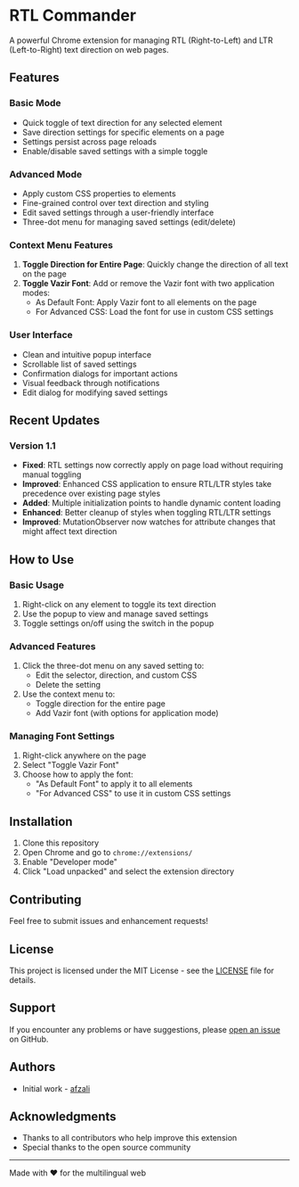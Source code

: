 # RTL Commander

A powerful Chrome extension for managing RTL (Right-to-Left) and LTR (Left-to-Right) text direction on web pages.

## Features

### Basic Mode
- Quick toggle of text direction for any selected element
- Save direction settings for specific elements on a page
- Settings persist across page reloads
- Enable/disable saved settings with a simple toggle

### Advanced Mode
- Apply custom CSS properties to elements
- Fine-grained control over text direction and styling
- Edit saved settings through a user-friendly interface
- Three-dot menu for managing saved settings (edit/delete)

### Context Menu Features
1. **Toggle Direction for Entire Page**: Quickly change the direction of all text on the page
2. **Toggle Vazir Font**: Add or remove the Vazir font with two application modes:
   - As Default Font: Apply Vazir font to all elements on the page
   - For Advanced CSS: Load the font for use in custom CSS settings

### User Interface
- Clean and intuitive popup interface
- Scrollable list of saved settings
- Confirmation dialogs for important actions
- Visual feedback through notifications
- Edit dialog for modifying saved settings

## Recent Updates

### Version 1.1
- **Fixed**: RTL settings now correctly apply on page load without requiring manual toggling
- **Improved**: Enhanced CSS application to ensure RTL/LTR styles take precedence over existing page styles
- **Added**: Multiple initialization points to handle dynamic content loading
- **Enhanced**: Better cleanup of styles when toggling RTL/LTR settings
- **Improved**: MutationObserver now watches for attribute changes that might affect text direction

## How to Use

### Basic Usage
1. Right-click on any element to toggle its text direction
2. Use the popup to view and manage saved settings
3. Toggle settings on/off using the switch in the popup

### Advanced Features
1. Click the three-dot menu on any saved setting to:
   - Edit the selector, direction, and custom CSS
   - Delete the setting
2. Use the context menu to:
   - Toggle direction for the entire page
   - Add Vazir font (with options for application mode)

### Managing Font Settings
1. Right-click anywhere on the page
2. Select "Toggle Vazir Font"
3. Choose how to apply the font:
   - "As Default Font" to apply it to all elements
   - "For Advanced CSS" to use it in custom CSS settings

## Installation

1. Clone this repository
2. Open Chrome and go to `chrome://extensions/`
3. Enable "Developer mode"
4. Click "Load unpacked" and select the extension directory

## Contributing

Feel free to submit issues and enhancement requests!

## License

This project is licensed under the MIT License - see the [LICENSE](LICENSE) file for details.

## Support

If you encounter any problems or have suggestions, please [open an issue](https://github.com/[username]/RTL-LTR-Controller/issues) on GitHub.

## Authors

- Initial work - [afzali](https://github.com/afzali)

## Acknowledgments

- Thanks to all contributors who help improve this extension
- Special thanks to the open source community

---
Made with ❤️ for the multilingual web
